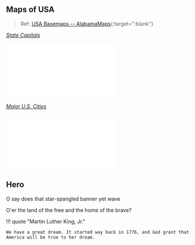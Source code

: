 
## Maps of USA

> Ref: [USA Basemaps -- AlabamaMaps](https://alabamamaps.ua.edu/contemporarymaps/usa/basemaps/index.html){:target=":blank"}



[*State Capitals*](../pdf_collection/capital.pdf)

<object data="../pdf_collection/capital.pdf" type="application/pdf" width="100%" height="800">
    <embed src="../pdf_collection/capital.pdf" type="application/pdf" />
</object>


[*Major U.S. Cities*](../pdf_collection/majorcity.pdf)

<object data="../pdf_collection/majorcity.pdf" type="application/pdf" width="100%" height="800">
    <embed src="../pdf_collection/majorcity.pdf" type="application/pdf" />
</object>


## Hero

O say does that star-spangled banner yet wave

O'er the land of the free and the home of the brave?

!!! quote "Martin Luther King, Jr."

    We have a great dream. It started way back in 1776, and God grant that America will be true to her dream.
